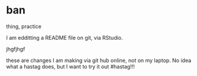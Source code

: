 # ban
thing, practice

I am edditting a README file on git, via RStudio.

jhgfjhgf

these are changes I am making via git hub online, not on my laptop.
No idea what a hastag does, but I want to try it out
#hastag!!!
